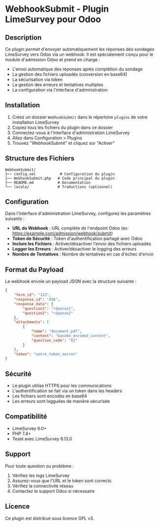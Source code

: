 # WebhookSubmit - Plugin LimeSurvey pour Odoo

## Description

Ce plugin permet d'envoyer automatiquement les réponses des sondages LimeSurvey vers Odoo via un webhook. Il est spécialement conçu pour le module d'admission Odoo et prend en charge :

- L'envoi automatique des réponses après complétion du sondage
- La gestion des fichiers uploadés (conversion en base64)
- La sécurisation via token
- La gestion des erreurs et tentatives multiples
- La configuration via l'interface d'administration

## Installation

1. Créez un dossier `WebhookSubmit` dans le répertoire `plugins` de votre installation LimeSurvey
2. Copiez tous les fichiers du plugin dans ce dossier
3. Connectez-vous à l'interface d'administration LimeSurvey
4. Allez dans Configuration > Plugins
5. Trouvez "WebhookSubmit" et cliquez sur "Activer"

## Structure des Fichiers

```
WebhookSubmit/
├── config.xml           # Configuration du plugin
├── WebhookSubmit.php   # Code principal du plugin
├── README.md           # Documentation
└── locale/             # Traductions (optionnel)
```

## Configuration

Dans l'interface d'administration LimeSurvey, configurez les paramètres suivants :

- **URL du Webhook** : URL complète de l'endpoint Odoo (ex: https://example.com/admission/webhook/submit)
- **Token de Sécurité** : Token d'authentification partagé avec Odoo
- **Inclure les Fichiers** : Activer/désactiver l'envoi des fichiers uploadés
- **Logger les Erreurs** : Activer/désactiver le logging des erreurs
- **Nombre de Tentatives** : Nombre de tentatives en cas d'échec d'envoi

## Format du Payload

Le webhook envoie un payload JSON avec la structure suivante :

```json
{
    "form_id": "123",
    "response_id": "456",
    "response_data": {
        "question1": "réponse1",
        "question2": "réponse2"
    },
    "attachments": [
        {
            "name": "document.pdf",
            "content": "base64_encoded_content",
            "question_code": "Q1"
        }
    ],
    "token": "votre_token_secret"
}
```

## Sécurité

- Le plugin utilise HTTPS pour les communications
- L'authentification se fait via un token dans les headers
- Les fichiers sont encodés en base64
- Les erreurs sont logguées de manière sécurisée

## Compatibilité

- LimeSurvey 6.0+
- PHP 7.4+
- Testé avec LimeSurvey 6.13.0

## Support

Pour toute question ou problème :
1. Vérifiez les logs LimeSurvey
2. Assurez-vous que l'URL et le token sont corrects
3. Vérifiez la connectivité réseau
4. Contactez le support Odoo si nécessaire

## Licence

Ce plugin est distribué sous licence GPL v3. 